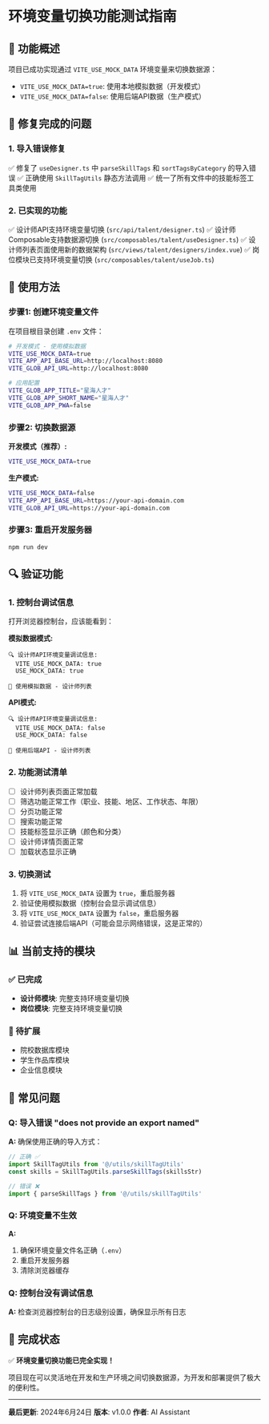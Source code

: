 # 环境变量切换功能测试指南

## 🎯 功能概述

项目已成功实现通过 `VITE_USE_MOCK_DATA` 环境变量来切换数据源：

- `VITE_USE_MOCK_DATA=true`: 使用本地模拟数据（开发模式）
- `VITE_USE_MOCK_DATA=false`: 使用后端API数据（生产模式）

## 🔧 修复完成的问题

### 1. 导入错误修复
✅ 修复了 `useDesigner.ts` 中 `parseSkillTags` 和 `sortTagsByCategory` 的导入错误
✅ 正确使用 `SkillTagUtils` 静态方法调用
✅ 统一了所有文件中的技能标签工具类使用

### 2. 已实现的功能
✅ 设计师API支持环境变量切换 (`src/api/talent/designer.ts`)
✅ 设计师Composable支持数据源切换 (`src/composables/talent/useDesigner.ts`)
✅ 设计师列表页面使用新的数据架构 (`src/views/talent/designers/index.vue`)
✅ 岗位模块已支持环境变量切换 (`src/composables/talent/useJob.ts`)

## 🚀 使用方法

### 步骤1: 创建环境变量文件

在项目根目录创建 `.env` 文件：

```bash
# 开发模式 - 使用模拟数据
VITE_USE_MOCK_DATA=true
VITE_APP_API_BASE_URL=http://localhost:8080
VITE_GLOB_API_URL=http://localhost:8080

# 应用配置
VITE_GLOB_APP_TITLE="星海人才"
VITE_GLOB_APP_SHORT_NAME="星海人才"
VITE_GLOB_APP_PWA=false
```

### 步骤2: 切换数据源

**开发模式（推荐）:**
```bash
VITE_USE_MOCK_DATA=true
```

**生产模式:**
```bash
VITE_USE_MOCK_DATA=false
VITE_APP_API_BASE_URL=https://your-api-domain.com
VITE_GLOB_API_URL=https://your-api-domain.com
```

### 步骤3: 重启开发服务器

```bash
npm run dev
```

## 🔍 验证功能

### 1. 控制台调试信息
打开浏览器控制台，应该能看到：

**模拟数据模式:**
```
🔍 设计师API环境变量调试信息:
  VITE_USE_MOCK_DATA: true
  USE_MOCK_DATA: true

🔧 使用模拟数据 - 设计师列表
```

**API模式:**
```
🔍 设计师API环境变量调试信息:
  VITE_USE_MOCK_DATA: false
  USE_MOCK_DATA: false

🚀 使用后端API - 设计师列表
```

### 2. 功能测试清单

- [ ] 设计师列表页面正常加载
- [ ] 筛选功能正常工作（职业、技能、地区、工作状态、年限）
- [ ] 分页功能正常
- [ ] 搜索功能正常
- [ ] 技能标签显示正确（颜色和分类）
- [ ] 设计师详情页面正常
- [ ] 加载状态显示正确

### 3. 切换测试

1. 将 `VITE_USE_MOCK_DATA` 设置为 `true`，重启服务器
2. 验证使用模拟数据（控制台会显示调试信息）
3. 将 `VITE_USE_MOCK_DATA` 设置为 `false`，重启服务器
4. 验证尝试连接后端API（可能会显示网络错误，这是正常的）

## 📊 当前支持的模块

### ✅ 已完成
- **设计师模块**: 完整支持环境变量切换
- **岗位模块**: 完整支持环境变量切换

### 🔄 待扩展
- 院校数据库模块
- 学生作品库模块
- 企业信息模块

## 🐛 常见问题

### Q: 导入错误 "does not provide an export named"
**A:** 确保使用正确的导入方式：
```typescript
// 正确 ✅
import SkillTagUtils from '@/utils/skillTagUtils'
const skills = SkillTagUtils.parseSkillTags(skillsStr)

// 错误 ❌
import { parseSkillTags } from '@/utils/skillTagUtils'
```

### Q: 环境变量不生效
**A:**
1. 确保环境变量文件名正确（`.env`）
2. 重启开发服务器
3. 清除浏览器缓存

### Q: 控制台没有调试信息
**A:** 检查浏览器控制台的日志级别设置，确保显示所有日志

## 🎉 完成状态

✅ **环境变量切换功能已完全实现！**

项目现在可以灵活地在开发和生产环境之间切换数据源，为开发和部署提供了极大的便利性。

---

**最后更新**: 2024年6月24日
**版本**: v1.0.0
**作者**: AI Assistant
